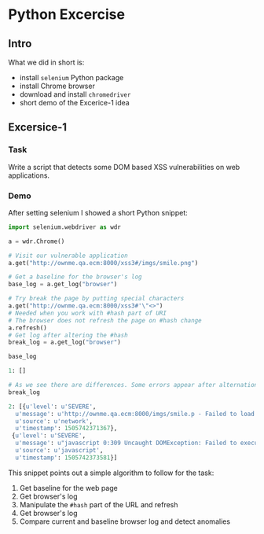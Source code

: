 # Python Excercise

## Intro

What we did in short is:

* install `selenium` Python package
* install Chrome browser
* download and install `chromedriver`
* short demo of the Excerice-1 idea

## Excersice-1

### Task

Write a script that detects some DOM based XSS vulnerabilities
on web applications. 

### Demo

After setting selenium I showed a short Python snippet:

```python
import selenium.webdriver as wdr

a = wdr.Chrome()

# Visit our vulnerable application
a.get("http://ownme.qa.ecm:8000/xss3#/imgs/smile.png")

# Get a baseline for the browser's log
base_log = a.get_log("browser")

# Try break the page by putting special characters
a.get("http://ownme.qa.ecm:8000/xss3#'\"<>")
# Needed when you work with #hash part of URI
# The browser does not refresh the page on #hash change
a.refresh()
# Get log after altering the #hash
break_log = a.get_log("browser")

base_log

1: []

# As we see there are differences. Some errors appear after alternation.
break_log

2: [{u'level': u'SEVERE',
  u'message': u'http://ownme.qa.ecm:8000/imgs/smile.p - Failed to load resource: the server responded with a status of 404 (Not Found)',
  u'source': u'network',
  u'timestamp': 1505742371367},
 {u'level': u'SEVERE',
  u'message': u"javascript 0:309 Uncaught DOMException: Failed to execute 'removeChild' on 'Node': The node to be removed is not a child of this node.",
  u'source': u'javascript',
  u'timestamp': 1505742373581}]


```

This snippet points out a simple algorithm to follow for the task:

1. Get baseline for the web page
1. Get browser's log
1. Manipulate the `#hash` part of the URL and refresh
1. Get browser's log
1. Compare current and baseline browser log and detect anomalies
